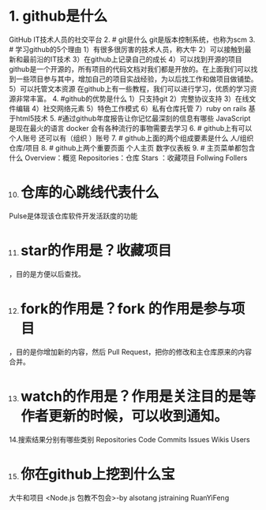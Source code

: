 
# 1. github是什么
 GitHub IT技术人员的社交平台 
2. # git是什么
git是版本控制系统，也称为scm
3. # 学习github的5个理由
1）有很多很厉害的技术人员，称大牛
2）可以接触到最新和最前沿的IT技术
3）在github上记录自己的成长
4）可以找到开源的项目
github是一个开源的，所有项目的代码文档对我们都是开放的。在上面我们可以找到一些项目参与其中，增加自己的项目实战经验，为以后找工作和做项目做铺垫。
5）可以托管文本资源
在github上有一些教程，我们可以进行学习，优质的学习资源非常丰富。 
4. #github的优势是什么
1）只支持git
2）完整协议支持
3）在线文件编辑
4）社交网络元素
5）特色工作模式
6）私有仓库托管
7）ruby on rails
基于html5技术
5. #通过github年度报告让你记忆最深刻的信息有哪些
JavaScript 是现在最火的语言
docker
会有各种流行的事物需要去学习
6. # github上有可以个人账号 还可以有（组织 ）账号
7. # github上面的两个组成要素是什么
人/组织 仓库/项目
8. # github上两个重要页面
个人主页  数字仪表板
9. # 主页菜单都包含什么   Overview：概览  Repositories：仓库  Stars ：收藏项目  Follwing  Follers      

10. # 仓库的心跳线代表什么  
Pulse是体现该仓库软件开发活跃度的功能

11. # star的作用是？收藏项目
，目的是方便以后查找。

12. # fork的作用是？fork 的作用是参与项目
，目的是你增加新的内容，然后 Pull Request，把你的修改和主仓库原来的内容合并。

13. # watch的作用是？作用是关注目的是等作者更新的时候，可以收到通知。
14.搜索结果分别有哪些类别
Repositories  Code   Commits   Issues  Wikis Users

15. # 你在github上挖到什么宝
大牛和项目
<Node.js 包教不包会>-by alsotang
jstraining  RuanYiFeng 

